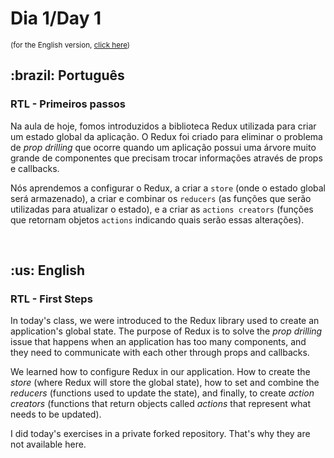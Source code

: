 # Dia 1/Day 1

<small>(for the English version, <a href="#en">click here</a>)</small>

<h2>:brazil: Português</h2>
<h3>RTL - Primeiros passos</h3>
<p>Na aula de hoje, fomos introduzidos a biblioteca Redux utilizada para criar um estado global da aplicação. O Redux foi criado para eliminar o problema de <em>prop drilling</em> que ocorre quando um aplicação possui uma árvore muito grande de componentes que precisam trocar informações através de props e callbacks.</p>
<p>Nós aprendemos a configurar o Redux, a criar a <code>store</code> (onde o estado global será armazenado), a criar e combinar os <code>reducers</code> (as funções que serão utilizadas para atualizar o estado), e a criar as <code>actions creators</code> (funções que retornam objetos <code>actions</code> indicando quais serão essas alterações).</p>
<br>

<h2 id="en">:us: English</h2>
<h3>RTL - First Steps</h3>
<p>In today's class, we were introduced to the Redux library used to create an application's global state. The purpose of Redux is to solve the <em>prop drilling</em> issue that happens when an application has too many components, and they need to communicate with each other through props and callbacks.</p>
<p>We learned how to configure Redux in our application. How to create the <em>store</em> (where Redux will store the global state), how to set and combine the <em>reducers</em> (functions used to update the state), and finally, to create <em>action creators</em> (functions that return objects called <em>actions</em> that represent what needs to be updated).</p>
<p>I did today's exercises in a private forked repository. That's why they are not available here.</p>
